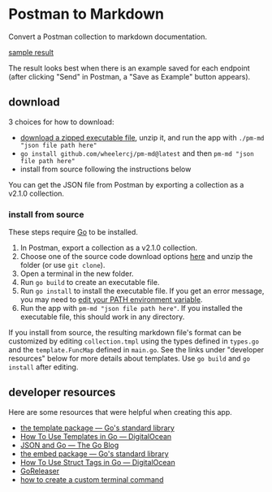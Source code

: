 # Postman to Markdown

Convert a Postman collection to markdown documentation.

[sample result](samples/calendar%20API%20v1.md)

The result looks best when there is an example saved for each endpoint (after clicking "Send" in Postman, a "Save as Example" button appears).

## download

3 choices for how to download:

* [download a zipped executable file](https://github.com/wheelercj/pm-md/releases), unzip it, and run the app with `./pm-md "json file path here"`
* `go install github.com/wheelercj/pm-md@latest` and then `pm-md "json file path here"`
* install from source following the instructions below

You can get the JSON file from Postman by exporting a collection as a v2.1.0 collection.

### install from source

These steps require [Go](https://go.dev/) to be installed.

1. In Postman, export a collection as a v2.1.0 collection.
2. Choose one of the source code download options [here](https://github.com/wheelercj/pm-md/releases) and unzip the folder (or use `git clone`).
3. Open a terminal in the new folder.
4. Run `go build` to create an executable file.
5. Run `go install` to install the executable file. If you get an error message, you may need to [edit your PATH environment variable](https://go.dev/doc/tutorial/compile-install).
6. Run the app with `pm-md "json file path here"`. If you installed the executable file, this should work in any directory.

If you install from source, the resulting markdown file's format can be customized by editing `collection.tmpl` using the types defined in `types.go` and the `template.FuncMap` defined in `main.go`. See the links under "developer resources" below for more details about templates. Use `go build` and `go install` after editing.

## developer resources

Here are some resources that were helpful when creating this app.

* [the template package — Go's standard library](https://pkg.go.dev/text/template)
* [How To Use Templates in Go — DigitalOcean](https://www.digitalocean.com/community/tutorials/how-to-use-templates-in-go)
* [JSON and Go — The Go Blog](https://go.dev/blog/json)
* [the embed package — Go's standard library](https://pkg.go.dev/embed)
* [How To Use Struct Tags in Go — DigitalOcean](https://www.digitalocean.com/community/tutorials/how-to-use-struct-tags-in-go)
* [GoReleaser](https://goreleaser.com/)
* [how to create a custom terminal command](https://wheelercj.github.io/notes/pages/20220320181252.html)
